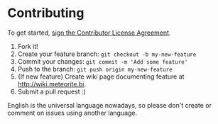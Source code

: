 # Contributing

To get started, [sign the Contributor License Agreement](https://www.clahub.com/agreements/OSBI/saiku-ui). 

1. Fork it!
2. Create your feature branch: `git checkout -b my-new-feature`
3. Commit your changes: `git commit -m 'Add some feature'`
4. Push to the branch: `git push origin my-new-feature`
5. (If new feature) Create wiki page documenting feature at http://wiki.meteorite.bi.
6. Submit a pull request :)

English is the universal language nowadays, so please don't create or comment on issues using another language.
